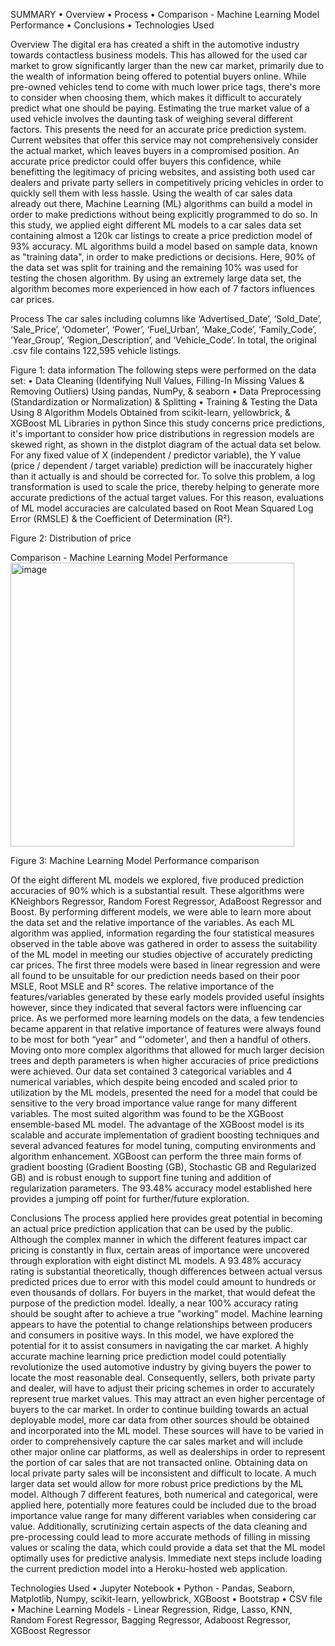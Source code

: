 SUMMARY
•	Overview
•	Process
•	Comparison - Machine Learning Model Performance
•	Conclusions
•	Technologies Used
 
Overview
The digital era has created a shift in the automotive industry towards contactless business models. This has allowed for the used car market to grow significantly larger than the new car market, primarily due to the wealth of information being offered to potential buyers online. While pre-owned vehicles tend to come with much lower price tags, there's more to consider when choosing them, which makes it difficult to accurately predict what one should be paying.
Estimating the true market value of a used vehicle involves the daunting task of weighing several different factors. This presents the need for an accurate price prediction system. Current websites that offer this service may not comprehensively consider the actual market, which leaves buyers in a compromised position. An accurate price predictor could offer buyers this confidence, while benefitting the legitimacy of pricing websites, and assisting both used car dealers and private party sellers in competitively pricing vehicles in order to quickly sell them with less hassle.
Using the wealth of car sales data already out there, Machine Learning (ML) algorithms can build a model in order to make predictions without being explicitly programmed to do so. In this study, we applied eight different ML models to a car sales data set containing almost a 120k car listings to create a price prediction model of 93% accuracy.
ML algorithms build a model based on sample data, known as "training data", in order to make predictions or decisions. Here, 90% of the data set was split for training and the remaining 10% was used for testing the chosen algorithm. By using an extremely large data set, the algorithm becomes more experienced in how each of 7 factors influences car prices.
 
Process
The car sales including columns like ‘Advertised_Date’, ‘Sold_Date’, ‘Sale_Price’, ‘Odometer’, ‘Power’, ‘Fuel_Urban’, ‘Make_Code’, ‘Family_Code’, ‘Year_Group’, ‘Region_Description’, and ‘Vehicle_Code’. In total, the original .csv file contains 122,595 vehicle listings. 
 
Figure 1: data information
The following steps were performed on the data set:
•	Data Cleaning (Identifying Null Values, Filling-In Missing Values & Removing Outliers) Using pandas, NumPy, & seaborn
•	Data Preprocessing (Standardization or Normalization) & Splitting
•	Training & Testing the Data Using 8 Algorithm Models Obtained from scikit-learn, yellowbrick, & XGBoost ML Libraries in python
Since this study concerns price predictions, it's important to consider how price distributions in regression models are skewed right, as shown in the distplot diagram of the actual data set below. For any fixed value of X (independent / predictor variable), the Y value (price / dependent / target variable) prediction will be inaccurately higher than it actually is and should be corrected for. To solve this problem, a log transformation is used to scale the price, thereby helping to generate more accurate predictions of the actual target values. For this reason, evaluations of ML model accuracies are calculated based on Root Mean Squared Log Error (RMSLE) & the Coefficient of Determination (R²).
 
Figure 2: Distribution of price
 
Comparison - Machine Learning Model Performance
<img width="454" alt="image" src="https://user-images.githubusercontent.com/101182714/184480731-e6b8eade-6c5b-4f9e-ab64-1a8b0959abb1.png">

 
Figure 3: Machine Learning Model Performance comparison

Of the eight different ML models we explored, five produced prediction accuracies of 90% which is a substantial result. These algorithms were KNeighbors Regressor, Random Forest Regressor, AdaBoost Regressor and Boost. By performing different models, we were able to learn more about the data set and the relative importance of the variables. As each ML algorithm was applied, information regarding the four statistical measures observed in the table above was gathered in order to assess the suitability of the ML model in meeting our studies objective of accurately predicting car prices.
The first three models were based in linear regression and were all found to be unsuitable for our prediction needs based on their poor MSLE, Root MSLE and R² scores. The relative importance of the features/variables generated by these early models provided useful insights however, since they indicated that several factors were influencing car price. As we performed more learning models on the data, a few tendencies became apparent in that relative importance of features were always found to be most for both “year” and “'odometer', and then a handful of others.
Moving onto more complex algorithms that allowed for much larger decision trees and depth parameters is when higher accuracies of price predictions were achieved. Our data set contained 3 categorical variables and 4 numerical variables, which despite being encoded and scaled prior to utilization by the ML models, presented the need for a model that could be sensitive to the very broad importance value range for many different variables.
The most suited algorithm was found to be the XGBoost ensemble-based ML model. The advantage of the XGBoost model is its scalable and accurate implementation of gradient boosting techniques and several advanced features for model tuning, computing environments and algorithm enhancement. XGBoost can perform the three main forms of gradient boosting (Gradient Boosting (GB), Stochastic GB and Regularized GB) and is robust enough to support fine tuning and addition of regularization parameters. The 93.48% accuracy model established here provides a jumping off point for further/future exploration.
 
Conclusions
The process applied here provides great potential in becoming an actual price prediction application that can be used by the public. Although the complex manner in which the different features impact car pricing is constantly in flux, certain areas of importance were uncovered through exploration with eight distinct ML models. A 93.48% accuracy rating is substantial theoretically, though differences between actual versus predicted prices due to error with this model could amount to hundreds or even thousands of dollars. For buyers in the market, that would defeat the purpose of the prediction model. Ideally, a near 100% accuracy rating should be sought after to achieve a true "working" model.
Machine learning appears to have the potential to change relationships between producers and consumers in positive ways. In this model, we have explored the potential for it to assist consumers in navigating the car market. A highly accurate machine learning price prediction model could potentially revolutionize the used automotive industry by giving buyers the power to locate the most reasonable deal. Consequently, sellers, both private party and dealer, will have to adjust their pricing schemes in order to accurately represent true market values. This may attract an even higher percentage of buyers to the car market. 
In order to continue building towards an actual deployable model, more car data from other sources should be obtained and incorporated into the ML model. These sources will have to be varied in order to comprehensively capture the car sales market and will include other major online car platforms, as well as dealerships in order to represent the portion of car sales that are not transacted online. Obtaining data on local private party sales will be inconsistent and difficult to locate. A much larger data set would allow for more robust price predictions by the ML model. Although 7 different features, both numerical and categorical, were applied here, potentially more features could be included due to the broad importance value range for many different variables when considering car value.
Additionally, scrutinizing certain aspects of the data cleaning and pre-processing could lead to more accurate methods of filling in missing values or scaling the data, which could provide a data set that the ML model optimally uses for predictive analysis. Immediate next steps include loading the current prediction model into a Heroku-hosted web application.

Technologies Used
•	Jupyter Notebook
•	Python - Pandas, Seaborn, Matplotlib, Numpy, scikit-learn, yellowbrick, XGBoost
•	Bootstrap
•	CSV file
•	Machine Learning Models - Linear Regression, Ridge, Lasso, KNN, Random Forest Regressor, Bagging Regressor, Adaboost Regressor, XGBoost Regressor



